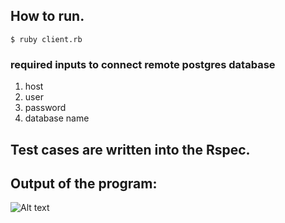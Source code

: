 ## How to run.

```
$ ruby client.rb
```

### required inputs to connect remote postgres database
  1. host
  2. user
  3. password
  4. database name

## Test cases are written into the Rspec.

## Output of the program:

![Alt text](https://github.com/shekhar-patil/database_adptor/blob/master/images/Screenshot-from-2020-11-24-12-35-10.png)
